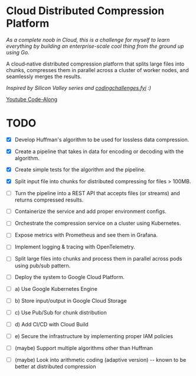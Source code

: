 # Cloud Distributed Compression Platform
_As a complete noob in Cloud, this is a challenge for myself to learn everything by building an enterprise-scale cool thing from the ground up using Go._

A cloud‑native distributed compression platform that splits large files into chunks, compresses them in parallel across a cluster of worker nodes, and seamlessly merges the results. 

_Inspired by Silicon Valley series and [codingchallenges.fyi](https://codingchallenges.fyi/challenges/challenge-huffman) :)_

[Youtube Code-Along](https://www.youtube.com/playlist?list=PLSg4pGV1EkBo1JCfXl4zZoHkbFe4zk_EL)

# TODO
- [X] Develop Huffman's algorithm to be used for lossless data compression.
- [X] Create a pipeline that takes in data for encoding or decoding with the algorithm.
- [X] Create simple tests for the algorithm and the pipeline.
- [X] Split input file into chunks for distributed compressing for files > 100MB.
- [ ] Turn the pipeline into a REST API that accepts files (or streams) and returns compressed results.
- [ ] Containerize the service and add proper environment configs.
- [ ] Orchestrate the compression service on a cluster using Kubernetes.
- [ ] Expose metrics with Prometheus and see them in Grafana.
- [ ] Implement logging & tracing with OpenTelemetry.
- [ ] Split large files into chunks and process them in parallel across pods using pub/sub pattern.
- [ ] Deploy the system to Google Cloud Platform.
- [ ] a) Use Google Kubernetes Engine
- [ ] b) Store input/output in Google Cloud Storage
- [ ] c) Use Pub/Sub for chunk distribution
- [ ] d) Add CI/CD with Cloud Build
- [ ] e) Secure the infrastructure by implementing proper IAM policies
- [ ] (maybe) Support multiple algorithms other than Huffman 
- [ ] (maybe) Look into arithmetic coding (adaptive version) -- known to be better at distributed compression

